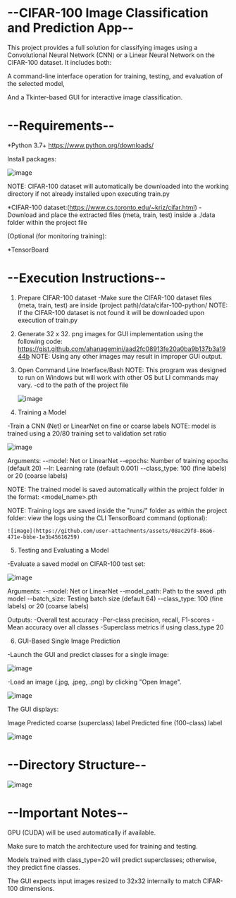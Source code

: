 # --CIFAR-100 Image Classification and Prediction App--
This project provides a full solution for classifying images using a Convolutional Neural Network (CNN) or a Linear Neural Network on the CIFAR-100 dataset.
It includes both:

A command-line interface operation for training, testing, and evaluation of the selected model,

And a Tkinter-based GUI for interactive image classification.

# --Requirements--
*Python 3.7+ https://www.python.org/downloads/

Install packages:

![image](https://github.com/user-attachments/assets/6d8dd32a-bb51-474e-ac5e-5e8f0395b40e)

NOTE: CIFAR-100 dataset will automatically be downloaded into the working directory if not already installed upon executing train.py 

*CIFAR-100 dataset:(https://www.cs.toronto.edu/~kriz/cifar.html)
  -Download and place the extracted files (meta, train, test) inside a ./data folder within the project file

(Optional (for monitoring training):

*TensorBoard

# --Execution Instructions--
1. Prepare CIFAR-100 dataset
   -Make sure the CIFAR-100 dataset files (meta, train, test) are inside (project path)/data/cifar-100-python/
   NOTE: If the CIFAR-100 dataset is not found it will be downloaded upon execution of train.py
   
2. Generate 32 x 32. png images for GUI implementation using the following code: https://gist.github.com/ahanagemini/aad2fc08913fe20a0ba9b137b3a1944b
   NOTE: Using any other images may result in improper GUI output.
   
3. Open Command Line Interface/Bash
   NOTE: This program was designed to run on Windows but will work with other OS but LI commands may vary.
   -cd to the path of the project file
   
   ![image](https://github.com/user-attachments/assets/718ef8d5-c952-4020-83dc-432f82c60b0e)

   
5. Training a Model
   
  -Train a CNN (Net) or LinearNet on fine or coarse labels
   NOTE: model is trained using a 20/80 training set to validation set ratio
   
   ![image](https://github.com/user-attachments/assets/26f8a866-3dfc-4db6-9fc9-5e99631bdb0d)

  Arguments:
    --model: Net or LinearNet
    --epochs: Number of training epochs (default 20)
    --lr: Learning rate (default 0.001)
    --class_type: 100 (fine labels) or 20 (coarse labels)
    
  NOTE: The trained model is saved automatically within the project folder in the format:
    <model_name>_<dataset>_<timestamp>.pth
    
  NOTE: Training logs are saved inside the "runs/" folder as within the project folder:
    view the logs using the CLI TensorBoard command (optional):
    
    ![image](https://github.com/user-attachments/assets/08ac29f8-86a6-471e-bbbe-1e3b45616259)

5. Testing and Evaluating a Model
   
  -Evaluate a saved model on CIFAR-100 test set:
  
  ![image](https://github.com/user-attachments/assets/e161e665-a2ae-4b9e-bf80-f85db218855c)


   Arguments:
    --model: Net or LinearNet
    --model_path: Path to the saved .pth model
    --batch_size: Testing batch size (default 64)
    --class_type: 100 (fine labels) or 20 (coarse labels)
   
  Outputs:
    -Overall test accuracy
    -Per-class precision, recall, F1-scores
    -Mean accuracy over all classes
    -Superclass metrics if using class_type 20
    
6. GUI-Based Single Image Prediction
   
  -Launch the GUI and predict classes for a single image:
  
  ![image](https://github.com/user-attachments/assets/d3f9c8d3-1f32-40db-858c-507e553576fa)

  -Load an image (.jpg, .jpeg, .png) by clicking "Open Image".
  
  ![image](https://github.com/user-attachments/assets/d16d9122-d691-40ec-9627-4b7919c792a5)

  The GUI displays:
  
  Image
  Predicted coarse (superclass) label
  Predicted fine (100-class) label
  
  ![image](https://github.com/user-attachments/assets/8f3fd7e9-eeb2-4857-b83d-3b70d14cdae6)

# --Directory Structure--

![image](https://github.com/user-attachments/assets/45102f00-a5de-4244-b7fa-2c6ea19b3c36)

# --Important Notes--
GPU (CUDA) will be used automatically if available.

Make sure to match the architecture used for training and testing.

Models trained with class_type=20 will predict superclasses; otherwise, they predict fine classes.

The GUI expects input images resized to 32x32 internally to match CIFAR-100 dimensions.



